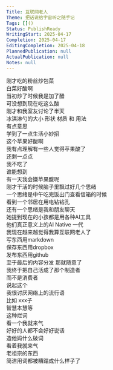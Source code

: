 ```yaml
---
Title: 互联网老人
Theme: 把话说给宇宙听之随手记
Tags: []()
Status: PublishReady
WritingStart: 2025-04-17
Completion: 2025-04-17
EditingCompletion: 2025-04-18
PlannedPublication: null
ActualPublication: null
Notes: null
---      
```

刚才吃的粉丝炒包菜  
白菜好酸啊  
当初炒了时候我是加了醋  
可没想到现在吃这么酸      
刚才和我室友讨论了半天  
冰淇淋勺的大小 形状 材质 和 用法  
有点意思  
学到了一点生活小妙招      
这个苹果好酸啊  
我有点理解有一些人觉得苹果酸了      
还剩一点点  
我不吃了  
谁能想到  
有一天我会嫌苹果酸呢      
刚才干活的时候脑子里飘过好几个思绪  
一个思绪是中午吃完饭出门查看信箱的时候  
看到一个邻居在用电钻钻孔  
还有一个思绪是我和朋友聊天  
她提到现在的小孩都是用各种AI工具  
他们真正意义上的AI Native 一代  
我现在越来越觉得我算互联网老人了  
写东西用markdown  
保存东西用dropbox  
发布东西用github  
至于最后的内容分发 那就随意了  
我终于把自己活成了那个制造者  
而不是消费者      
说起这个  
我很讨厌网络上的流行语  
比如 xxx子  
智慧本慧等  
这种烂词  
看一个我就来气  
好好的人都不会好好说话  
造他妈什么破词  
看着我就来气  
老祖宗的东西  
简洁用词都被糟蹋成什么样子了      

